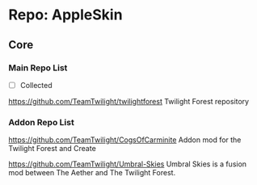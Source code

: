 # Repo: AppleSkin

## Core

### Main Repo List

- [ ] Collected

https://github.com/TeamTwilight/twilightforest
Twilight Forest repository

### Addon Repo List

https://github.com/TeamTwilight/CogsOfCarminite
Addon mod for the Twilight Forest and Create 

https://github.com/TeamTwilight/Umbral-Skies
Umbral Skies is a fusion mod between The Aether and The Twilight Forest.